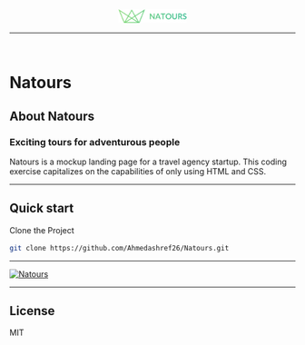 <div align="center" id="top"> 
  <img src="img/logo-green-small-2x.png" alt="logo" width="120" />
</div>

<hr>
<br>

# Natours

## About Natours

### Exciting tours for adventurous people

Natours is a mockup landing page for a travel agency startup. This coding exercise capitalizes on the capabilities of only using HTML and CSS.


---
## Quick start

Clone the Project

```bash
git clone https://github.com/Ahmedashref26/Natours.git
```

---

[![Natours](img/p1.png)](img/p1.png)

---

## License

MIT